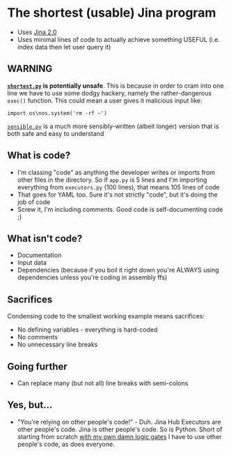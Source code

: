 # The shortest (usable) Jina program

- Uses [Jina 2.0](https://github.com/jina-ai/jina/)
- Uses minimal lines of code to actually achieve something USEFUL (i.e. index data then let user query it)

## WARNING

**[`shortest.py`](./shortest.py) is potentially unsafe**. This is because in order to cram into one line we have to use some dodgy hackery, namely the rather-dangerous `exec()` function. This could mean a user gives it malicious input like:

```
import os\nos.system('rm -rf ~')
```

[`sensible.py`](./sensible.py) is a much more sensibly-written (albeit longer) version that is both safe and easy to understand

## What is code?

- I'm classing "code" as anything the developer writes or imports from other files in the directory. So if `app.py` is 5 lines and I'm importing everything from `executors.py` (100 lines), that means 105 lines of code
- That goes for YAML too. Sure it's not strictly "code", but it's doing the job of code
- Screw it, I'm including comments. Good code is self-documenting code ;)

## What isn't code?

- Documentation
- Input data
- Dependencies (because if you boil it right down you're ALWAYS using dependencies unless you're coding in assembly ffs)

## Sacrifices

Condensing code to the smallest working example means sacrifices:

- No defining variables - everything is hard-coded
- No comments
- No unnecessary line breaks

## Going further

- Can replace many (but not all) line breaks with semi-colons

## Yes, but...

- "You're relying on other people's code!" - Duh. Jina Hub Executors are other people's code. Jina is other people's code. So is Python. Short of starting from scratch [with my own damn logic gates](https://www.nand2tetris.org/) I have to use other people's code, as does everyone.

